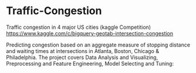 # Traffic-Congestion

Traffic congestion in 4 major US cities (kaggle Competition) 
https://www.kaggle.com/c/bigquery-geotab-intersection-congestion

Predicting congestion based on an aggregate measure of stopping distance and waiting times at intersections in Atlanta, Boston, Chicago & Philadelphia. The project covers Data Analysis and Visualizing, Preprocessing and Feature Engineering, Model Selecting and Tuning:


